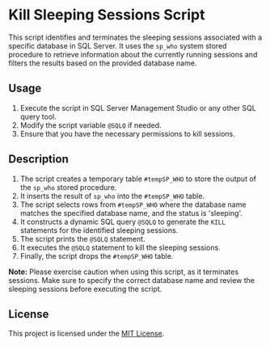 # Kill Sleeping Sessions Script

This script identifies and terminates the sleeping sessions associated with a specific database in SQL Server. It uses the `sp_who` system stored procedure to retrieve information about the currently running sessions and filters the results based on the provided database name.

## Usage

1. Execute the script in SQL Server Management Studio or any other SQL query tool.
2. Modify the script variable `@SQLQ` if needed.
3. Ensure that you have the necessary permissions to kill sessions.

## Description

1. The script creates a temporary table `#tempSP_WHO` to store the output of the `sp_who` stored procedure.
2. It inserts the result of `sp_who` into the `#tempSP_WHO` table.
3. The script selects rows from `#tempSP_WHO` where the database name matches the specified database name, and the status is 'sleeping'.
4. It constructs a dynamic SQL query `@SQLQ` to generate the `KILL` statements for the identified sleeping sessions.
5. The script prints the `@SQLQ` statement.
6. It executes the `@SQLQ` statement to kill the sleeping sessions.
7. Finally, the script drops the `#tempSP_WHO` table.

**Note:** Please exercise caution when using this script, as it terminates sessions. Make sure to specify the correct database name and review the sleeping sessions before executing the script.

## License

This project is licensed under the [MIT License](https://opensource.org/licenses/MIT).
